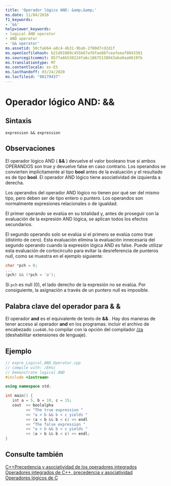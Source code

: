 ```yaml
---
title: 'Operador lógico AND: &amp;&amp;'
ms.date: 11/04/2016
f1_keywords:
- '&&'
helpviewer_keywords:
- logical AND operator
- AND operator
- '&& operator'
ms.assetid: 50cfa664-a8c4-4b31-9bab-2f80d7cd2d1f
ms.openlocfilehash: b21d91009c455b67af6fae88fceafeeaf8043301
ms.sourcegitcommit: 857fa6b530224fa6c18675138043aba9aa0619fb
ms.translationtype: MT
ms.contentlocale: es-ES
ms.lasthandoff: 03/24/2020
ms.locfileid: "80179437"
---
```

# <a name="logical-and-operator-ampamp"></a>Operador lógico AND: &amp;&amp;

## <a name="syntax"></a>Sintaxis

```
expression && expression
```

## <a name="remarks"></a>Observaciones

El operador lógico AND ( **&&** ) devuelve el valor booleano true si ambos OPERANDOS son true y devuelve false en caso contrario. Los operandos se convierten implícitamente al tipo **bool** antes de la evaluación y el resultado es de tipo **bool**. El operador AND lógico tiene asociatividad de izquierda a derecha.

Los operandos del operador AND lógico no tienen por qué ser del mismo tipo, pero deben ser de tipo entero o puntero. Los operandos son normalmente expresiones relacionales o de igualdad.

El primer operando se evalúa en su totalidad y, antes de proseguir con la evaluación de la expresión AND lógica, se aplican todos los efectos secundarios.

El segundo operando solo se evalúa si el primero se evalúa como true (distinto de cero). Esta evaluación elimina la evaluación innecesaria del segundo operando cuando la expresión lógica AND es false. Puede utilizar esta evaluación de cortocircuito para evitar la desreferencia de punteros null, como se muestra en el ejemplo siguiente:

```cpp
char *pch = 0;
...
(pch) && (*pch = 'a');
```

Si `pch` es null (0), el lado derecho de la expresión no se evalúa. Por consiguiente, la asignación a través de un puntero null es imposible.

## <a name="operator-keyword-for-"></a>Palabra clave del operador para & &

El operador **and** es el equivalente de texto de **&&** . Hay dos maneras de tener acceso al operador **and** en los programas: incluir el archivo de encabezado `iso646.h`o compilar con la opción del compilador [/za](../build/reference/za-ze-disable-language-extensions.md) (deshabilitar extensiones de lenguaje).

## <a name="example"></a>Ejemplo

```cpp
// expre_Logical_AND_Operator.cpp
// compile with: /EHsc
// Demonstrate logical AND
#include <iostream>

using namespace std;

int main() {
   int a = 5, b = 10, c = 15;
   cout  << boolalpha
         << "The true expression "
         << "a < b && b < c yields "
         << (a < b && b < c) << endl
         << "The false expression "
         << "a > b && b < c yields "
         << (a > b && b < c) << endl;
}
```

## <a name="see-also"></a>Consulte también

[C++Precedencia y asociatividad de los operadores integrados](cpp-built-in-operators-precedence-and-associativity.md)<br/>
[Operadores integrados de C++, precedencia y asociatividad](../cpp/cpp-built-in-operators-precedence-and-associativity.md)<br/>
[Operadores lógicos de C](../c-language/c-logical-operators.md)
